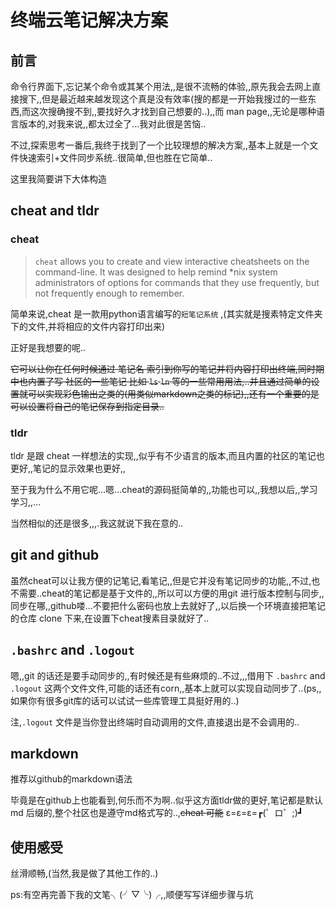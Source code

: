 # 终端云笔记解决方案

## 前言

​    命令行界面下,忘记某个命令或其某个用法,,是很不流畅的体验,,原先我会去网上直接搜下,,但是最近越来越发现这个真是没有效率(搜的都是一开始我搜过的一些东西,而这次搜确搜不到,,要找好久才找到自己想要的..),,而 man page,,无论是哪种语言版本的,对我来说,,都太过全了...我对此很是苦恼..

​    不过,探索思考一番后,我终于找到了一个比较理想的解决方案,,基本上就是一个文件快速索引+文件同步系统..很简单,但也胜在它简单..

   这里我简要讲下大体构造

## cheat and tldr

### cheat

> `cheat` allows you to create and view interactive cheatsheets on the command-line. It was designed to help remind *nix system administrators of options for commands that they use frequently, but not frequently enough to remember. 

简单来说,cheat 是一款用python语言编写的`短笔记系统` ,(其实就是搜素特定文件夹下的文件,并将相应的文件内容打印出来)

正好是我想要的呢..

~~它可以让你在任何时候通过 笔记名 索引到你写的笔记并将内容打印出终端,同时期中也内置了写 社区的一些笔记 比如 `ls` `ln`  等的一些常用用法,..并且通过简单的设置就可以实现彩色输出之类的(用类似markdown之类的标记),,还有一个重要的是可以设置将自己的笔记保存到指定目录..~~



### tldr

tldr 是跟 cheat 一样想法的实现,,似乎有不少语言的版本,而且内置的社区的笔记也更好,,笔记的显示效果也更好,,

至于我为什么不用它呢...嗯...cheat的源码挺简单的,,功能也可以,,我想以后,,学习学习,,...



当然相似的还是很多,,,.我这就说下我在意的..





## git and github

虽然cheat可以让我方便的记笔记,看笔记,,但是它并没有笔记同步的功能,,不过,也不需要..cheat的笔记都是基于文件的,,所以可以方便的用git 进行版本控制与同步,,同步在哪,,github喽...不要把什么密码也放上去就好了,,以后换一个环境直接把笔记的仓库 clone 下来,在设置下cheat搜素目录就好了..



## `.bashrc` and `.logout`

嗯,,git 的话还是要手动同步的,,有时候还是有些麻烦的..不过,,,借用下 `.bashrc` and `.logout` 这两个文件文件,可能的话还有corn,,基本上就可以实现自动同步了..(ps,,如果你有很多git库的话可以试试一些库管理工具挺好用的..)



注,`.logout` 文件是当你登出终端时自动调用的文件,直接退出是不会调用的..



## markdown

推荐以github的markdown语法

毕竟是在github上也能看到,何乐而不为啊..似乎这方面tldr做的更好,笔记都是默认md 后缀的,整个社区也是遵守md格式写的..,~~cheat 可能~~ ε=ε=ε=┏(゜ロ゜;)┛



## 使用感受

丝滑顺畅,(当然,我是做了其他工作的..)

ps:有空再完善下我的文笔╮(╯▽╰)╭,,顺便写写详细步骤与坑

